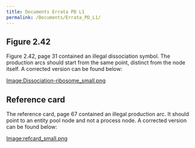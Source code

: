 ```yaml
---
title: Documents Errata PD L1
permalink: /Documents/Errata_PD_L1/
---
```


Figure 2.42
-----------

Figure 2.42, page 31 contained an illegal dissociation symbol. The production arcs should start from the same point, distinct from the node itself. A corrected version can be found below:

[Image:Dissociation-ribosome_small.png](/Image:Dissociation-ribosome_small.png "wikilink")

Reference card
--------------

The reference card, page 67 contained an illegal production arc. It should point to an entity pool node and not a process node. A corrected version can be found below:

[Image:refcard_small.png](/Image:refcard_small.png "wikilink")